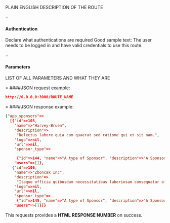 <!-- --- title: POST /app_settings -->

PLAIN ENGLISH DESCRIPTION OF THE ROUTE

=
#### Authentication

Declare what authentications are required
Good sample text: The user needs to be logged in and have valid credentials to use this route.

=
#### Parameters

LIST OF ALL PARAMETERS AND WHAT THEY ARE

=
####JSON request example:
```json
http://0.0.0.0:3000/ROUTE_NAME
```

=
####JSON response example:

```json
{"app_sponsors"=>
  [{"id"=>105,
    "name"=>"Harvey-Bruen",
    "description"=>
     "Delectus labore quia cum quaerat sed ratione qui et sit nam.",
    "logo"=>nil,
    "url"=>nil,
    "sponsor_type"=>

     {"id"=>144, "name"=>"A type of Sponsor", "description"=>"A Sponsor Type"},
    "users"=>[]},
   {"id"=>106,
    "name"=>"Zboncak Inc",
    "description"=>
     "Itaque officia quibusdam necessitatibus laboriosam consequatur officiis qui aspernatur unde.",
    "logo"=>nil,
    "url"=>nil,
    "sponsor_type"=>
     {"id"=>145, "name"=>"A type of Sponsor", "description"=>"A Sponsor Type"},
    "users"=>[]}]}
```

This requests provides a <strong>HTML RESPONSE NUMBER</strong> on success.